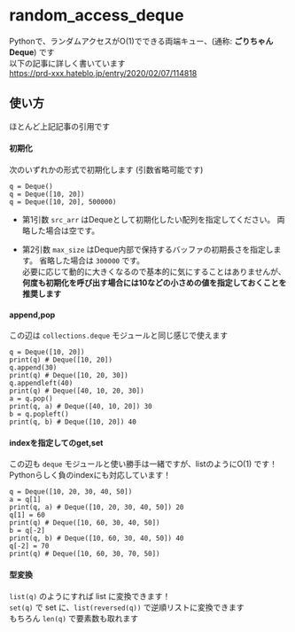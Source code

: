 # random_access_deque

Pythonで、ランダムアクセスがO(1)でできる両端キュー、(通称: **ごりちゃんDeque**) です  
以下の記事に詳しく書いています  
https://prd-xxx.hateblo.jp/entry/2020/02/07/114818  

## 使い方

ほとんど上記記事の引用です  

#### 初期化

次のいずれかの形式で初期化します (引数省略可能です)  

```
q = Deque()
q = Deque([10, 20])
q = Deque([10, 20], 500000)
```

* 第1引数 `src_arr` はDequeとして初期化したい配列を指定してください。
両略した場合は空です。

* 第2引数 `max_size` はDeque内部で保持するバッファの初期長さを指定します。
省略した場合は `300000` です。  
必要に応じて動的に大きくなるので基本的に気にすることはありませんが、**何度も初期化を呼び出す場合には10などの小さめの値を指定しておくことを推奨します**  

#### append,pop

この辺は `collections.deque` モジュールと同じ感じで使えます  

```
q = Deque([10, 20])
print(q) # Deque([10, 20])
q.append(30)
print(q) # Deque([10, 20, 30])
q.appendleft(40)
print(q) # Deque([40, 10, 20, 30])
a = q.pop()
print(q, a) # Deque([40, 10, 20]) 30
b = q.popleft()
print(q, b) # Deque([10, 20]) 40
```

#### indexを指定してのget,set

この辺も `deque` モジュールと使い勝手は一緒ですが、listのようにO(1) です！  
Pythonらしく負のindexにも対応しています！

```
q = Deque([10, 20, 30, 40, 50])
a = q[1]
print(q, a) # Deque([10, 20, 30, 40, 50]) 20
q[1] = 60
print(q) # Deque([10, 60, 30, 40, 50])
b = q[-2]
print(q, b) # Deque([10, 60, 30, 40, 50]) 40
q[-2] = 70
print(q) # Deque([10, 60, 30, 70, 50])
```

#### 型変換  

`list(q)` のようにすれば list に変換できます！  
`set(q)` で set に、`list(reversed(q))` で逆順リストに変換できます  
もちろん `len(q)` で要素数も取れます    

